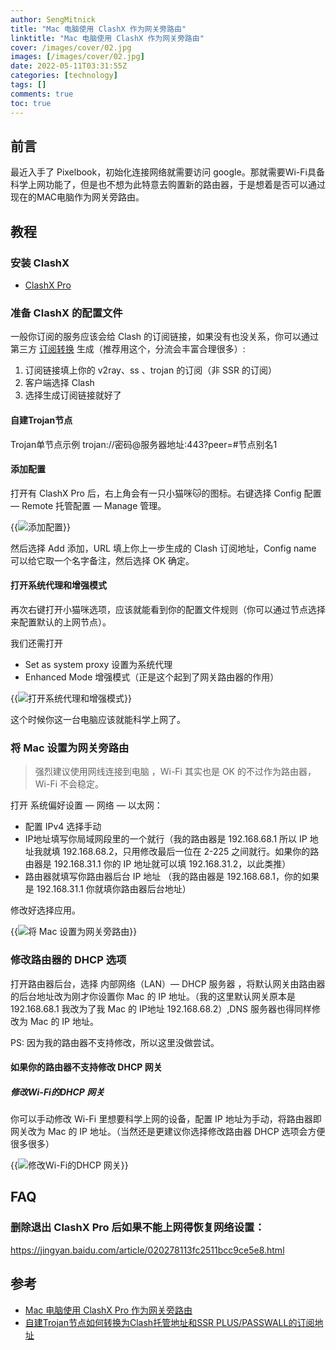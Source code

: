 ```yaml
---
author: SengMitnick
title: "Mac 电脑使用 ClashX 作为网关旁路由"
linktitle: "Mac 电脑使用 ClashX 作为网关旁路由"
cover: /images/cover/02.jpg
images: [/images/cover/02.jpg]
date: 2022-05-11T03:31:55Z
categories: [technology]
tags: []
comments: true
toc: true
---
```


## 前言
最近入手了 Pixelbook，初始化连接网络就需要访问 google。那就需要Wi-Fi具备科学上网功能了，但是也不想为此特意去购置新的路由器，于是想着是否可以通过现在的MAC电脑作为网关旁路由。

## 教程

### 安装 ClashX
- [ClashX Pro](https://install.appcenter.ms/users/clashx/apps/clashx-pro/distribution_groups/public)

### 准备 ClashX 的配置文件

一般你订阅的服务应该会给 Clash 的订阅链接，如果没有也没关系，你可以通过第三方 [订阅转换](https://bianyuan.xyz/) 生成（推荐用这个，分流会丰富合理很多）:
1. 订阅链接填上你的 v2ray、ss 、trojan 的订阅（非 SSR 的订阅）
2. 客户端选择 Clash
3. 选择生成订阅链接就好了

#### 自建Trojan节点
Trojan单节点示例
trojan://密码@服务器地址:443?peer=#节点别名1

#### 添加配置
打开有 ClashX Pro 后，右上角会有一只小猫咪🐱的图标。右键选择 Config 配置 — Remote 托管配置 — Manage 管理。

{{<img name="01.jpg" alt="添加配置" caption="添加配置" >}}

然后选择 Add 添加，URL 填上你上一步生成的 Clash 订阅地址，Config name 可以给它取一个名字备注，然后选择 OK 确定。

#### 打开系统代理和增强模式
再次右键打开小猫咪选项，应该就能看到你的配置文件规则（你可以通过节点选择来配置默认的上网节点）。

我们还需打开

- Set as system proxy 设置为系统代理
- Enhanced Mode 增强模式（正是这个起到了网关路由器的作用）

{{<img name="02.jpg" alt="打开系统代理和增强模式" caption="打开系统代理和增强模式" >}}

这个时候你这一台电脑应该就能科学上网了。

### 将 Mac 设置为网关旁路由

> 强烈建议使用网线连接到电脑 ，Wi-Fi 其实也是 OK 的不过作为路由器，Wi-Fi 不会稳定。

打开 系统偏好设置 — 网络 — 以太网：

- 配置 IPv4 选择手动
- IP地址填写你局域网段里的一个就行（我的路由器是 192.168.68.1 所以 IP 地址我就填 192.168.68.2，只用修改最后一位在 2-225 之间就行。如果你的路由器是 192.168.31.1 你的 IP 地址就可以填 192.168.31.2，以此类推）
- 路由器就填写你路由器后台 IP 地址 （我的路由器是 192.168.68.1，你的如果是 192.168.31.1 你就填你路由器后台地址）

修改好选择应用。

{{<img name="03.png" alt="将 Mac 设置为网关旁路由" caption="将 Mac 设置为网关旁路由" >}}

### 修改路由器的 DHCP 选项

打开路由器后台，选择 内部网络（LAN）— DHCP 服务器 ，将默认网关由路由器的后台地址改为刚才你设置你 Mac 的 IP 地址。（我的这里默认网关原本是 192.168.68.1 我改为了我 Mac 的 IP地址 192.168.68.2）,DNS 服务器也得同样修改为 Mac 的 IP 地址。

PS: 因为我的路由器不支持修改，所以这里没做尝试。

#### 如果你的路由器不支持修改 DHCP 网关
##### 修改Wi-Fi的DHCP 网关

你可以手动修改 Wi-Fi 里想要科学上网的设备，配置 IP 地址为手动，将路由器即网关改为 Mac 的 IP 地址。（当然还是更建议你选择修改路由器 DHCP 选项会方便很多很多）

{{<img name="04.jpeg" alt="修改Wi-Fi的DHCP 网关" caption="修改Wi-Fi的DHCP 网关" >}}

## FAQ

### 删除退出 ClashX Pro 后如果不能上网得恢复网络设置：

https://jingyan.baidu.com/article/020278113fc2511bcc9ce5e8.html

## 参考
- [Mac 电脑使用 ClashX Pro 作为网关旁路由](https://qust.me/post/clashxProMac/)
- [自建Trojan节点如何转换为Clash托管地址和SSR PLUS/PASSWALL的订阅地址](https://fanqiang.network/425794.html)

